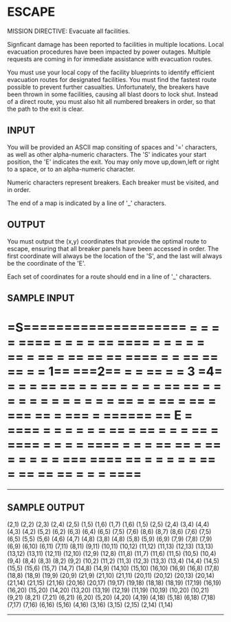 <!-- RATING: MEDIUM -->
<!-- NAME:  ESCAPE -->
<!-- GENERATOR: generate.pl -->
# ESCAPE

MISSION DIRECTIVE: Evacuate all facilities.

Signficant damage has been reported to facilities in multiple locations. Local evacuation procedures have been impacted by power outages. Multiple requests are coming in for immediate assistance with evacuation routes.

You must use your local copy of the facility blueprints to identify efficient evacuation routes for designated facilities. You must find the fastest route possible to prevent further casualties. Unfortunately, the breakers have been thrown in some facilities, causing all blast doors to lock shut. Instead of a direct route, you must also hit all numbered breakers in order, so that the path to the exit is clear.
 
## INPUT
You will be provided an ASCII map consiting of spaces and '=' characters, as well as other alpha-numeric characters. The 'S' indicates your start position, the 'E' indicates the exit. You may only move up,down,left or right to a space, or to an alpha-numeric character.

Numeric characters represent breakers. Each breaker must be visited, and in order.

The end of a map is indicated by a line of '_' characters.

## OUTPUT
You must output the (x,y) coordinates that provide the optimal route to escape, ensuring that all breaker panels have been accessed in order. The first coordinate will always be the location of the 'S', and the last will always be the coordinate of the 'E'.

Each set of coordinates for a route should end in a line of '_' characters.

## SAMPLE INPUT
=S====================
= =   =    =      ====
= = = = ==   ====  = =
=   = =   ==  = ==   =
  ==   ==  ==     ====
 =   =  ==  == ==  = =
1== ===2== =   = ==  =
= 3  =4=    = =   = ==
== =   = == = = =    =
== == = = = =    = = =
= =       =  = = ==  =
= == = ==  =  ===   ==
=  ===   =   ====== ==
E =  ====  =    =    =
=  = =  == = ==  = = =
==     = ====  =  =  =
= ==== =   =  = ==  ==
=       == = =  =  = =
=== ====     ==   =  =
=     = = ==    =   ==
== ==       = = = ====
======================
_______________________________________________________________

## SAMPLE OUTPUT
(2,1)
(2,2)
(2,3)
(2,4)
(2,5)
(1,5)
(1,6)
(1,7)
(1,6)
(1,5)
(2,5)
(2,4)
(3,4)
(4,4)
(4,3)
(4,2)
(5,2)
(6,2)
(6,3)
(6,4)
(6,5)
(7,5)
(7,6)
(8,6)
(8,7)
(8,6)
(7,6)
(7,5)
(6,5)
(5,5)
(5,6)
(4,6)
(4,7)
(4,8)
(3,8)
(4,8)
(5,8)
(5,9)
(6,9)
(7,9)
(7,8)
(7,9)
(6,9)
(6,10)
(6,11)
(7,11)
(8,11)
(9,11)
(10,11)
(10,12)
(11,12)
(11,13)
(12,13)
(13,13)
(13,12)
(13,11)
(12,11)
(12,10)
(12,9)
(12,8)
(11,8)
(11,7)
(11,6)
(11,5)
(10,5)
(10,4)
(9,4)
(8,4)
(8,3)
(8,2)
(9,2)
(10,2)
(11,2)
(11,3)
(12,3)
(13,3)
(13,4)
(14,4)
(14,5)
(15,5)
(15,6)
(15,7)
(14,7)
(14,8)
(14,9)
(14,10)
(15,10)
(16,10)
(16,9)
(16,8)
(17,8)
(18,8)
(18,9)
(19,9)
(20,9)
(21,9)
(21,10)
(21,11)
(20,11)
(20,12)
(20,13)
(20,14)
(21,14)
(21,15)
(21,16)
(20,16)
(20,17)
(19,17)
(19,18)
(18,18)
(18,19)
(17,19)
(16,19)
(16,20)
(15,20)
(14,20)
(13,20)
(13,19)
(12,19)
(11,19)
(10,19)
(10,20)
(10,21)
(9,21)
(8,21)
(7,21)
(6,21)
(6,20)
(5,20)
(4,20)
(4,19)
(4,18)
(5,18)
(6,18)
(7,18)
(7,17)
(7,16)
(6,16)
(5,16)
(4,16)
(3,16)
(3,15)
(2,15)
(2,14)
(1,14)
_______________________________________________________________
